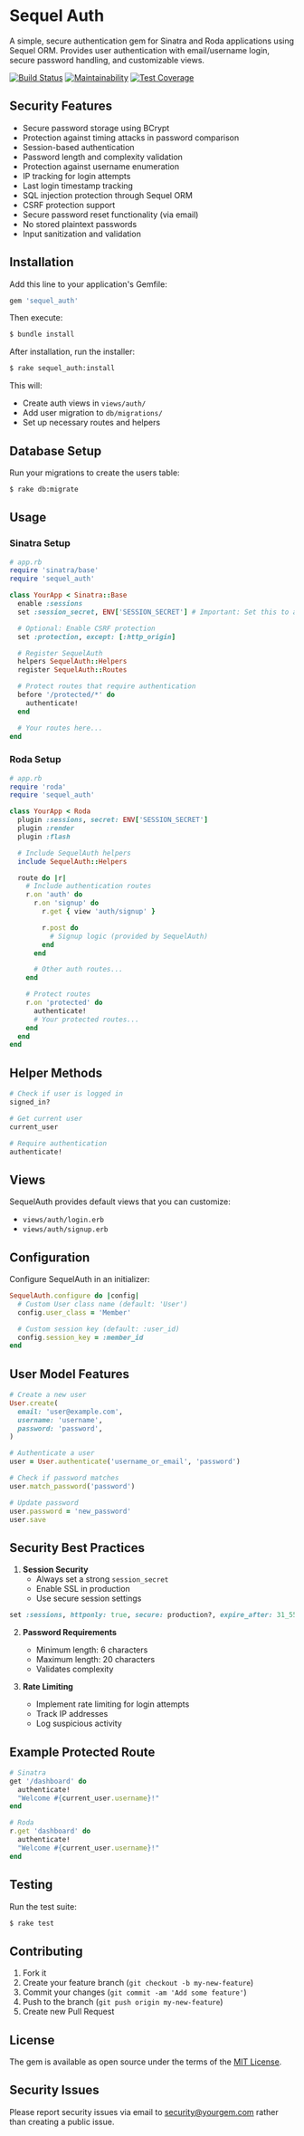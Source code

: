 # Sequel Auth

A simple, secure authentication gem for Sinatra and Roda applications using Sequel ORM.
Provides user authentication with email/username login, secure password handling, and customizable views.

[![Build Status](https://app.travis-ci.com/dcalixto/sequel_auth.svg?token=eZ8xZn3yqKudZ5sNxRYM&branch=master)](https://app.travis-ci.com/dcalixto/sequel_auth)
[![Maintainability](https://api.codeclimate.com/v1/badges/b9109f665afed8a96d4e/maintainability)](https://codeclimate.com/github/dcalixto/sequel_auth/maintainability)
[![Test Coverage](https://api.codeclimate.com/v1/badges/b9109f665afed8a96d4e/test_coverage)](https://codeclimate.com/github/dcalixto/sequel_auth/test_coverage)

## Security Features

- Secure password storage using BCrypt
- Protection against timing attacks in password comparison
- Session-based authentication
- Password length and complexity validation
- Protection against username enumeration
- IP tracking for login attempts
- Last login timestamp tracking
- SQL injection protection through Sequel ORM
- CSRF protection support
- Secure password reset functionality (via email)
- No stored plaintext passwords
- Input sanitization and validation

## Installation

Add this line to your application's Gemfile:

```ruby
gem 'sequel_auth'
```

Then execute:

```bash
$ bundle install
```

After installation, run the installer:

```bash
$ rake sequel_auth:install
```

This will:

- Create auth views in `views/auth/`
- Add user migration to `db/migrations/`
- Set up necessary routes and helpers

## Database Setup

Run your migrations to create the users table:

```bash
$ rake db:migrate
```

## Usage

### Sinatra Setup

```ruby
# app.rb
require 'sinatra/base'
require 'sequel_auth'

class YourApp < Sinatra::Base
  enable :sessions
  set :session_secret, ENV['SESSION_SECRET'] # Important: Set this to a secure value

  # Optional: Enable CSRF protection
  set :protection, except: [:http_origin]

  # Register SequelAuth
  helpers SequelAuth::Helpers
  register SequelAuth::Routes

  # Protect routes that require authentication
  before '/protected/*' do
    authenticate!
  end

  # Your routes here...
end
```

### Roda Setup

```ruby
# app.rb
require 'roda'
require 'sequel_auth'

class YourApp < Roda
  plugin :sessions, secret: ENV['SESSION_SECRET']
  plugin :render
  plugin :flash

  # Include SequelAuth helpers
  include SequelAuth::Helpers

  route do |r|
    # Include authentication routes
    r.on 'auth' do
      r.on 'signup' do
        r.get { view 'auth/signup' }

        r.post do
          # Signup logic (provided by SequelAuth)
        end
      end

      # Other auth routes...
    end

    # Protect routes
    r.on 'protected' do
      authenticate!
      # Your protected routes...
    end
  end
end
```

## Helper Methods

```ruby
# Check if user is logged in
signed_in?

# Get current user
current_user

# Require authentication
authenticate!
```

## Views

SequelAuth provides default views that you can customize:

- `views/auth/login.erb`
- `views/auth/signup.erb`

## Configuration

Configure SequelAuth in an initializer:

```ruby
SequelAuth.configure do |config|
  # Custom User class name (default: 'User')
  config.user_class = 'Member'

  # Custom session key (default: :user_id)
  config.session_key = :member_id
end
```

## User Model Features

```ruby
# Create a new user
User.create(
  email: 'user@example.com',
  username: 'username',
  password: 'password',
)

# Authenticate a user
user = User.authenticate('username_or_email', 'password')

# Check if password matches
user.match_password('password')

# Update password
user.password = 'new_password'
user.save
```

## Security Best Practices

1. **Session Security**
   - Always set a strong `session_secret`
   - Enable SSL in production
   - Use secure session settings

```ruby
set :sessions, httponly: true, secure: production?, expire_after: 31_557_600 # 1 year
```

2. **Password Requirements**

   - Minimum length: 6 characters
   - Maximum length: 20 characters
   - Validates complexity

3. **Rate Limiting**
   - Implement rate limiting for login attempts
   - Track IP addresses
   - Log suspicious activity

## Example Protected Route

```ruby
# Sinatra
get '/dashboard' do
  authenticate!
  "Welcome #{current_user.username}!"
end

# Roda
r.get 'dashboard' do
  authenticate!
  "Welcome #{current_user.username}!"
end
```

## Testing

Run the test suite:

```bash
$ rake test
```

## Contributing

1. Fork it
2. Create your feature branch (`git checkout -b my-new-feature`)
3. Commit your changes (`git commit -am 'Add some feature'`)
4. Push to the branch (`git push origin my-new-feature`)
5. Create new Pull Request

## License

The gem is available as open source under the terms of the [MIT License](https://opensource.org/licenses/MIT).

## Security Issues

Please report security issues via email to security@yourgem.com rather than creating a public issue.
